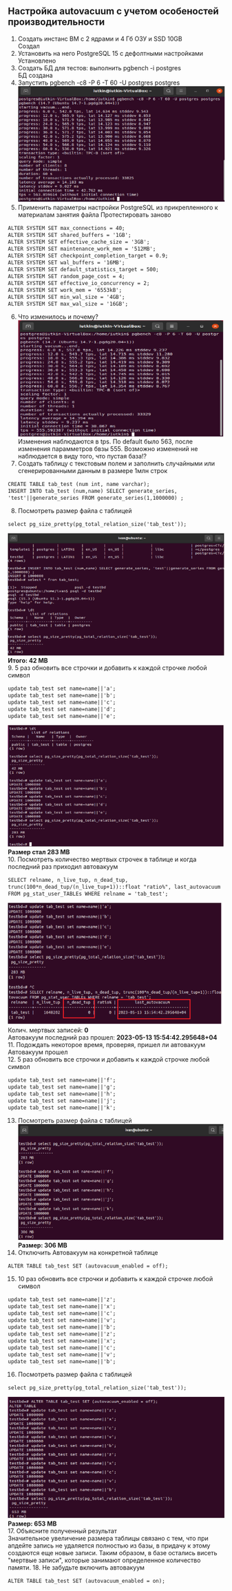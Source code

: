 ## **Настройка autovacuum с учетом особеностей производительности**

1. Создать инстанс ВМ с 2 ядрами и 4 Гб ОЗУ и SSD 10GB</br>
Создал</br>
2. Установить на него PostgreSQL 15 с дефолтными настройками</br>
Установлено</br>
3. Создать БД для тестов: выполнить pgbench -i postgres </br>
БД создана</br>
4. Запустить pgbench -c8 -P 6 -T 60 -U postgres postgres
![Inst](scrin_8/pgbrench1.png) 
5. Применить параметры настройки PostgreSQL из прикрепленного к материалам занятия файла
Протестировать заново</br>
```postgres
ALTER SYSTEM SET max_connections = 40; 
ALTER SYSTEM SET shared_buffers = '1GB'; 
ALTER SYSTEM SET effective_cache_size = '3GB'; 
ALTER SYSTEM SET maintenance_work_mem = '512MB';
ALTER SYSTEM SET checkpoint_completion_target = 0.9;
ALTER SYSTEM SET wal_buffers = '16MB'; 
ALTER SYSTEM SET default_statistics_target = 500; 
ALTER SYSTEM SET random_page_cost = 4;
ALTER SYSTEM SET effective_io_concurrency = 2;
ALTER SYSTEM SET work_mem = '6553kB';
ALTER SYSTEM SET min_wal_size = '4GB'; 
ALTER SYSTEM SET max_wal_size = '16GB';
```
6. Что изменилось и почему?
![Inst](scrin_8/pgbrenc2.png) 
Изменения наблюдаются в tps. По default было 563, после изменения парамметров бвзы 555. 
Возможно изменений не наблюдается в виду того, что пустая база!?</br>
7. Создать таблицу с текстовым полем и заполнить случайными или сгенерированными данным в размере 1млн строк
```postgres
CREATE TABLE tab_test (num int, name varchar);
INSERT INTO tab_test (num,name) SELECT generate_series, 'test'||generate_series FROM generate_series(1,1000000) ;

```
8. Посмотреть размер файла с таблицей
```postgres
select pg_size_pretty(pg_total_relation_size('tab_test'));
```
![Inst](scrin_8/size1.png)
**Итого: 42 MB** </br>
9. 5 раз обновить все строчки и добавить к каждой строчке любой символ</br>
```postgres
update tab_test set name=name||'a';
update tab_test set name=name||'b';
update tab_test set name=name||'c';
update tab_test set name=name||'d';
update tab_test set name=name||'e';
```
![Inst](scrin_8/size2.png)
**Размер стал 283 MB**</br>
10. Посмотреть количество мертвых строчек в таблице и когда последний раз приходил автовакуум
```postgres
SELECT relname, n_live_tup, n_dead_tup, trunc(100*n_dead_tup/(n_live_tup+1))::float "ratio%", last_autovacuum FROM pg_stat_user_TABLEs WHERE relname = 'tab_test';
```
![Inst](scrin_8/dead_read.png)
Колич. мертвых записей: **0**</br>
Автовакуум последний раз прошел: **2023-05-13 15:54:42.295648+04**</br>
11. Подождать некоторое время, проверяя, пришел ли автовакуум</br>
Автовакуум прошел</br>
12. 5 раз обновить все строчки и добавить к каждой строчке любой символ
```postgres
update tab_test set name=name||'f';
update tab_test set name=name||'g';
update tab_test set name=name||'h';
update tab_test set name=name||'j';
update tab_test set name=name||'k';
```
13. Посмотреть размер файла с таблицей
![Inst](scrin_8/size3.png)
**Размер: 306 MB**
14. Отключить Автовакуум на конкретной таблице
```postgres
ALTER TABLE tab_test SET (autovacuum_enabled = off);
```
15. 10 раз обновить все строчки и добавить к каждой строчке любой символ
```postgres
update tab_test set name=name||'z';
update tab_test set name=name||'x';
update tab_test set name=name||'c';
update tab_test set name=name||'v';
update tab_test set name=name||'b';
update tab_test set name=name||'z';
update tab_test set name=name||'x';
update tab_test set name=name||'c';
update tab_test set name=name||'v';
update tab_test set name=name||'b';
```
16. Посмотреть размер файла с таблицей
```postgres
select pg_size_pretty(pg_total_relation_size('tab_test'));
```
![Inst](scrin_8/size4.png)
**Размер: 653 MB**</br>
17. Объясните полученный результат</br>
Значительное увеличение размера таблицы связано с тем, что при апдейте запись не удаляется полностью из базы, в придачу к этому создаются еще новые записи. Таким образом, в базе остались висеть "мертвые записи", которые занимают определенное количество памяти.
18. Не забудьте включить автовакуум
```postgres
ALTER TABLE tab_test SET (autovacuum_enabled = on);
```
